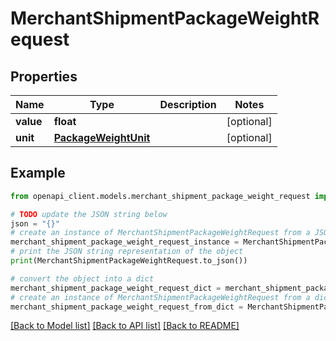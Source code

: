 # MerchantShipmentPackageWeightRequest


## Properties

Name | Type | Description | Notes
------------ | ------------- | ------------- | -------------
**value** | **float** |  | [optional] 
**unit** | [**PackageWeightUnit**](PackageWeightUnit.md) |  | [optional] 

## Example

```python
from openapi_client.models.merchant_shipment_package_weight_request import MerchantShipmentPackageWeightRequest

# TODO update the JSON string below
json = "{}"
# create an instance of MerchantShipmentPackageWeightRequest from a JSON string
merchant_shipment_package_weight_request_instance = MerchantShipmentPackageWeightRequest.from_json(json)
# print the JSON string representation of the object
print(MerchantShipmentPackageWeightRequest.to_json())

# convert the object into a dict
merchant_shipment_package_weight_request_dict = merchant_shipment_package_weight_request_instance.to_dict()
# create an instance of MerchantShipmentPackageWeightRequest from a dict
merchant_shipment_package_weight_request_from_dict = MerchantShipmentPackageWeightRequest.from_dict(merchant_shipment_package_weight_request_dict)
```
[[Back to Model list]](../README.md#documentation-for-models) [[Back to API list]](../README.md#documentation-for-api-endpoints) [[Back to README]](../README.md)


